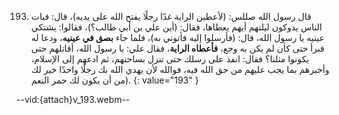 193. قال رسول الله صللس: (لأعطين الراية غدًا رجلًا يفتح الله على يديه)، قال: فبات الناس يدوكون ليلتهم أيهم يعطاها، فقال: (أين علي بن أبي طالب؟)، فقالوا: يشتكي عينيه يا رسول الله، قال: (فأرسلوا إليه فأتوني به)، فلما جاء **بصق في عينيه**، ودعا له فبرأ حتى كأن لم يكن به وجع، **فأعطاه الراية**، فقال علي: يا رسول الله، أقاتلهم حتى يكونوا مثلنا؟ فقال: انفذ على رسلك حتى تنزل بساحتهم، ثم ادعهم إلى الإسلام، وأخبرهم بما يجب عليهم من حق الله فيه، فوالله لأن يهدي الله بك رجلًا واحدًا خير لك من أن يكون لك حمر النعم).
{: value="193" }

--vid:{attach}v_193.webm--
